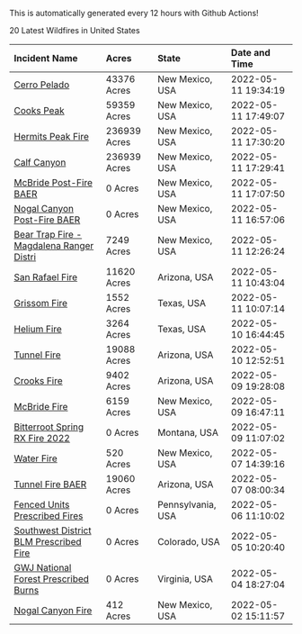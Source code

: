 This is automatically generated every 12 hours with Github Actions!

20 Latest Wildfires in United States

 | Incident Name | Acres | State | Date and Time |
|:---|:---|:---|:---|
| [Cerro Pelado](https://inciweb.nwcg.gov/incident/8075/) | 43376 Acres | New Mexico, USA | 2022-05-11 19:34:19 |
| [Cooks Peak](https://inciweb.nwcg.gov/incident/8066/) | 59359 Acres | New Mexico, USA | 2022-05-11 17:49:07 |
| [Hermits Peak Fire](https://inciweb.nwcg.gov/incident/8049/) | 236939 Acres | New Mexico, USA | 2022-05-11 17:30:20 |
| [Calf Canyon](https://inciweb.nwcg.gov/incident/8069/) | 236939 Acres | New Mexico, USA | 2022-05-11 17:29:41 |
| [McBride Post-Fire BAER](https://inciweb.nwcg.gov/incident/8080/) | 0 Acres | New Mexico, USA | 2022-05-11 17:07:50 |
| [Nogal Canyon Post-Fire BAER](https://inciweb.nwcg.gov/incident/8072/) | 0 Acres | New Mexico, USA | 2022-05-11 16:57:06 |
| [Bear Trap Fire - Magdalena Ranger Distri](https://inciweb.nwcg.gov/incident/8093/) | 7249 Acres | New Mexico, USA | 2022-05-11 12:26:24 |
| [San Rafael Fire ](https://inciweb.nwcg.gov/incident/8100/) | 11620 Acres | Arizona, USA | 2022-05-11 10:43:04 |
| [Grissom Fire](https://inciweb.nwcg.gov/incident/8099/) | 1552 Acres | Texas, USA | 2022-05-11 10:07:14 |
| [Helium Fire](https://inciweb.nwcg.gov/incident/8101/) | 3264 Acres | Texas, USA | 2022-05-10 16:44:45 |
| [Tunnel Fire](https://inciweb.nwcg.gov/incident/8068/) | 19088 Acres | Arizona, USA | 2022-05-10 12:52:51 |
| [Crooks Fire](https://inciweb.nwcg.gov/incident/8067/) | 9402 Acres | Arizona, USA | 2022-05-09 19:28:08 |
| [McBride Fire](https://inciweb.nwcg.gov/incident/8061/) | 6159 Acres | New Mexico, USA | 2022-05-09 16:47:11 |
| [Bitterroot Spring RX Fire 2022](https://inciweb.nwcg.gov/incident/8024/) | 0 Acres | Montana, USA | 2022-05-09 11:07:02 |
| [Water Fire](https://inciweb.nwcg.gov/incident/8089/) | 520 Acres | New Mexico, USA | 2022-05-07 14:39:16 |
| [Tunnel Fire BAER](https://inciweb.nwcg.gov/incident/8088/) | 19060 Acres | Arizona, USA | 2022-05-07 08:00:34 |
| [Fenced Units Prescribed Fires](https://inciweb.nwcg.gov/incident/8098/) | 0 Acres | Pennsylvania, USA | 2022-05-06 11:10:02 |
| [Southwest District BLM Prescribed Fire ](https://inciweb.nwcg.gov/incident/7852/) | 0 Acres | Colorado, USA | 2022-05-05 10:20:40 |
| [GWJ National Forest Prescribed Burns](https://inciweb.nwcg.gov/incident/7945/) | 0 Acres | Virginia, USA | 2022-05-04 18:27:04 |
| [Nogal Canyon Fire](https://inciweb.nwcg.gov/incident/8062/) | 412 Acres | New Mexico, USA | 2022-05-02 15:11:57 |
